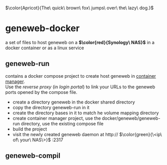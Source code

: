 $\color{Apricot}{The\ quick\ brown\ fox\ jumps\ over\ the\ lazy\ dog.}$

# geneweb-docker

a set of files to host geneweb on a **$\color{red}{Synology\ NAS}$** in a docker container or as a linux service

## geneweb-run 
contains a docker compose project to create host geneweb in <r><ins>container manager</ins></r>.  
Use the _reverse proxy_ (in _login portal_) to link your URLs to the geneweb ports opened by the compose file.

* create a directory geneweb in the docker shared directory
* copy the directory geneweb-run in it
* create the directory bases in it to match he volume mapping directory
* create container manager project, use the docker/geneweb/geneweb-run directory, use the existing compose file
* build the project
* visit the newly created geneweb daemon at http:// $\color{green}{\<ip\ of\ your\ NAS\>}$ :2317

## geneweb-compil
